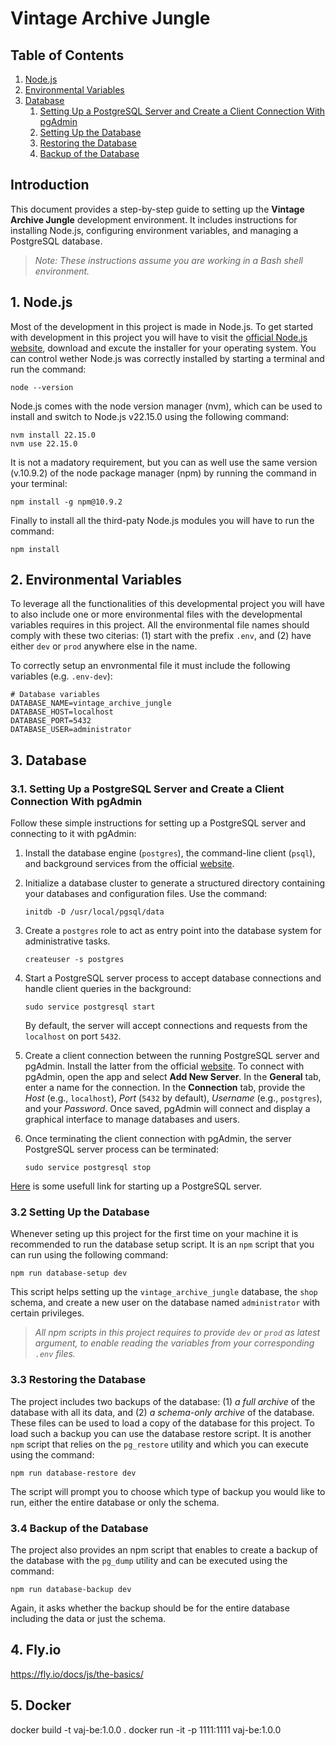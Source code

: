 # Vintage Archive Jungle

## Table of Contents

1. [Node.js](#1-nodejs)
2. [Environmental Variables](#2-environmental-variables)
3. [Database](#3-database)
   1. [Setting Up a PostgreSQL Server and Create a Client Connection With pgAdmin](#31-setting-up-a-postgresql-server-and-create-a-client-connection-with-pgadmin)
   2. [Setting Up the Database](#32-setting-up-the-database)
   3. [Restoring the Database](#33-restoring-the-database)
   4. [Backup of the Database](#34-backup-of-the-database)

## Introduction

This document provides a step-by-step guide to setting up the **Vintage Archive Jungle** development environment. It includes instructions for installing Node.js, configuring environment variables, and managing a PostgreSQL database.

> *Note: These instructions assume you are working in a Bash shell environment.*

## 1. Node.js

Most of the development in this project is made in Node.js. To get started with development in this project you will have to visit the [official Node.js website](https://nodejs.org/en), download and excute the installer for your operating system. You can control wether Node.js was correctly installed by starting a terminal and run the command:

```shell
node --version
```

Node.js comes with the node version manager (nvm), which can be used to install and switch to Node.js v22.15.0 using the following command:

```shell
nvm install 22.15.0
nvm use 22.15.0
```

It is not a madatory requirement, but you can as well use the same version (v.10.9.2) of the node package manager (npm) by running the command in your terminal:

```shell
npm install -g npm@10.9.2
```

Finally to install all the third-paty Node.js modules you will have to run the command:

```shell
npm install
```

## 2. Environmental Variables

To leverage all the functionalities of this developmental project you will have to also include one or more environmental files with the developmental variables requires in this project. All the environmental file names should comply with these two citerias: (1) start with the prefix `.env`, and (2) have either `dev` or `prod` anywhere else in the name.

To correctly setup an envronmental file it must include the following variables (e.g. `.env-dev`):

```
# Database variables
DATABASE_NAME=vintage_archive_jungle
DATABASE_HOST=localhost
DATABASE_PORT=5432
DATABASE_USER=administrator
```

## 3. Database

### 3.1. Setting Up a PostgreSQL Server and Create a Client Connection With pgAdmin

Follow these simple instructions for setting up a PostgreSQL server and connecting to it with pgAdmin:

1. Install the database engine (`postgres`), the command-line client (`psql`), and background services from the official [website](https://www.postgresql.org/).

2. Initialize a database cluster to generate a structured directory containing your databases and configuration files. Use the command:
   
   ```shell
   initdb -D /usr/local/pgsql/data
   ```

3. Create a `postgres` role to act as entry point into the database system for administrative tasks.
   
   ```shell
   createuser -s postgres
   ```

4. Start a PostgreSQL server process to accept database connections and handle client queries in the background:
   
   ```shell
   sudo service postgresql start
   ```
   
   By default, the server will accept connections and requests from the `localhost` on port `5432`.

5. Create a client connection between the running PostgreSQL server and pgAdmin. Install the latter from the official [website](https://www.pgadmin.org/). To connect with pgAdmin, open the app and select **Add New Server**. In the **General** tab, enter a name for the connection. In the **Connection** tab, provide the _Host_ (e.g., `localhost`), _Port_ (`5432` by default), _Username_ (e.g., `postgres`), and your _Password_. Once saved, pgAdmin will connect and display a graphical interface to manage databases and users.

6. Once terminating the client connection with pgAdmin, the server PostgreSQL server process can be terminated:
   
   ```shell
   sudo service postgresql stop
   ```

[Here](https://tableplus.com/blog/2018/10/how-to-start-stop-restart-postgresql-server.html) is some usefull link for starting up a PostgreSQL server.

### 3.2 Setting Up the Database

Whenever seting up this project for the first time on your machine it is recommended to run the database setup script. It is an `npm` script that you can run using the following command:

```shell
npm run database-setup dev
```

This script helps setting up the `vintage_archive_jungle` database, the `shop` schema, and create a new user on the database named `administrator` with certain privileges.

> *All npm scripts in this project requires to provide `dev` or `prod` as latest argument, to enable reading the variables from your corresponding `.env` files.*

### 3.3 Restoring the Database

The project includes two backups of the database: (1) _a full archive_ of the database with all its data, and (2) _a schema-only archive_ of the database. These files can be used to load a copy of the database for this project. To load such a backup you can use the database restore script. It is another `npm` script that relies on the `pg_restore` utility and which you can execute using the command:

```shell
npm run database-restore dev
```

The script will prompt you to choose which type of backup you would like to run, either the entire database or only the schema.

### 3.4 Backup of the Database

The project also provides an npm script that enables to create a backup of the database with the `pg_dump` utility and can be executed using the command:

```shell
npm run database-backup dev
```

Again, it asks whether the backup should be for the entire database including the data or just the schema.


## 4. Fly.io

https://fly.io/docs/js/the-basics/

## 5. Docker

docker build -t vaj-be:1.0.0 .
docker run -it -p 1111:1111 vaj-be:1.0.0